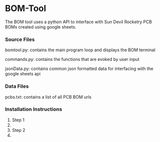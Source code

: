 # BOM-Tool
<p>The BOM tool uses a python API to interface with Sun Devil Rocketry PCB BOMs
created using google sheets.</p>

<h3>Source Files</h3>
<p> bomtool.py: contains the main program loop and displays the BOM terminal</p>
<p> commands.py: contains the functions that are evoked by user input</p>
<p> jsonData.py: contains common json formatted data for interfacing with the google sheets api</p>

<h3>Data Files</h3>
<p>pcbs.txt: contains a list of all PCB BOM urls</p>

<h3>Installation Instructions</h3>
<ol>
   <li>Step 1<li>
   <li>Step 2<li>
</ol>

